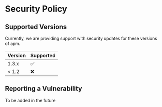 # Security Policy

## Supported Versions

Currently, we are providing support with security updates for these versions of apm.

| Version | Supported          |
| ------- | ------------------ |
| 1.3.x   | :white_check_mark: |
| < 1.2   | :x:                |

## Reporting a Vulnerability

To be added in the future

<!-- Use this section to tell people how to report a vulnerability.

Tell them where to go, how often they can expect to get an update on a
reported vulnerability, what to expect if the vulnerability is accepted or
declined, etc.-->
